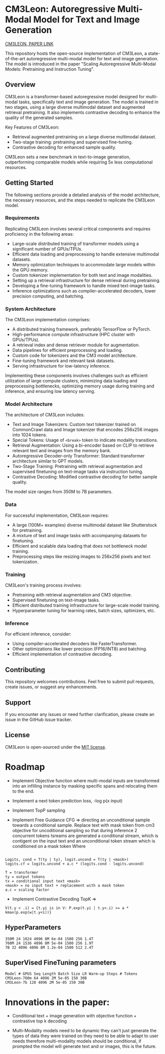 # CM3Leon: Autoregressive Multi-Modal Model for Text and Image Generation

[CM3LEON, PAPER LINK](https://scontent-mia3-1.xx.fbcdn.net/v/t39.2365-6/358725877_789390529544546_1176484804732743296_n.pdf?_nc_cat=108&ccb=1-7&_nc_sid=3c67a6&_nc_ohc=6UJxCrFyo1kAX9m_mgN&_nc_ht=scontent-mia3-1.xx&oh=00_AfCn3KOP3KK1t11Vi957PpcmSINr6LEu1bz9fDXjFfkkLg&oe=64BF3DF2)


This repository hosts the open-source implementation of CM3Leon, a state-of-the-art autoregressive multi-modal model for text and image generation. The model is introduced in the paper "Scaling Autoregressive Multi-Modal Models: Pretraining and Instruction Tuning".

## Overview

CM3Leon is a transformer-based autoregressive model designed for multi-modal tasks, specifically text and image generation. The model is trained in two stages, using a large diverse multimodal dataset and augmented retrieval pretraining. It also implements contrastive decoding to enhance the quality of the generated samples.

Key Features of CM3Leon:

- Retrieval augmented pretraining on a large diverse multimodal dataset.
- Two-stage training: pretraining and supervised fine-tuning.
- Contrastive decoding for enhanced sample quality.

CM3Leon sets a new benchmark in text-to-image generation, outperforming comparable models while requiring 5x less computational resources.

## Getting Started

The following sections provide a detailed analysis of the model architecture, the necessary resources, and the steps needed to replicate the CM3Leon model.

### Requirements

Replicating CM3Leon involves several critical components and requires proficiency in the following areas:

- Large-scale distributed training of transformer models using a significant number of GPUs/TPUs.
- Efficient data loading and preprocessing to handle extensive multimodal datasets.
- Memory optimization techniques to accommodate large models within the GPU memory.
- Custom tokenizer implementation for both text and image modalities.
- Setting up a retrieval infrastructure for dense retrieval during pretraining.
- Developing a fine-tuning framework to handle mixed text-image tasks.
- Inference optimizations such as compiler-accelerated decoders, lower precision computing, and batching.

### System Architecture

The CM3Leon implementation comprises:

- A distributed training framework, preferably TensorFlow or PyTorch.
- High-performance compute infrastructure (HPC cluster with GPUs/TPUs).
- A retrieval index and dense retriever module for augmentation.
- Data pipelines for efficient preprocessing and loading.
- Custom code for tokenizers and the CM3 model architecture.
- Fine-tuning framework and relevant task datasets.
- Serving infrastructure for low-latency inference.

Implementing these components involves challenges such as efficient utilization of large compute clusters, minimizing data loading and preprocessing bottlenecks, optimizing memory usage during training and inference, and ensuring low latency serving.

### Model Architecture

The architecture of CM3Leon includes:

- Text and Image Tokenizers: Custom text tokenizer trained on CommonCrawl data and Image tokenizer that encodes 256x256 images into 1024 tokens.
- Special Tokens: Usage of `<break>` token to indicate modality transitions.
- Retrieval Augmentation: Using a bi-encoder based on CLIP to retrieve relevant text and images from the memory bank.
- Autoregressive Decoder-only Transformer: Standard transformer architecture similar to GPT models.
- Two-Stage Training: Pretraining with retrieval augmentation and supervised finetuning on text-image tasks via instruction tuning.
- Contrastive Decoding: Modified contrastive decoding for better sample quality.

The model size ranges from 350M to 7B parameters.

### Data 

For successful implementation, CM3Leon requires:

- A large (100M+ examples) diverse multimodal dataset like Shutterstock for pretraining.
- A mixture of text and image tasks with accompanying datasets for finetuning.
- Efficient and scalable data loading that does not bottleneck model training.
- Preprocessing steps like resizing images to 256x256 pixels and text tokenization.

### Training

CM3Leon's training process involves:

- Pretraining with retrieval augmentation and CM3 objective.
- Supervised finetuning on text-image tasks.
- Efficient distributed training infrastructure for large-scale model training.
- Hyperparameter tuning for learning rates, batch sizes, optimizers, etc.

### Inference

For efficient inference, consider:

- Using compiler-accelerated decoders like FasterTransformer.
- Other optimizations like lower precision (FP16/INT8) and batching.
- Efficient implementation of contrastive decoding.

## Contributing

This repository welcomes contributions. Feel free to submit pull requests, create issues, or suggest any enhancements.

## Support

If you encounter any issues or need further clarification, please create an issue in the GitHub issue tracker.

## License

CM3Leon is open-sourced under the [MIT license](LICENSE).



# Roadmap

* Implement Objective function where multi-modal inputs are transformed into an infilling instance by masking specific spans and relocating them to the end. 

* Implement a next token prediction loss, -log p(x input) 

* Implement TopP sampling 

* Implement Free Guidance CFG => directing an unconditional sample towards a conditional sample. Replace text with mask token from cm3 objective for uncoditional sampling so that during inference 2 concurrent tokens tsreams are generated a conditional stream, which is contigent on the input text and an unconditional token stream which is conditioned on a mask token Where

``` 

Logits, cond = T(ty | ty), logit.uncond = T(ty | <mask>)
logits.cf = logits.uncond + a.c * (logits.cond - logits.uncond)

T = transformer
ty = output tokens
tx = conditional input text <mask>
<mask> = no input text + replacement with a mask token
a.c = scaling factor
```

* Implement Contrastive Decoding TopK => 
```
V(t.y < .i) = {t.yi is in V: P.exp(t.yi | t.y<.i) >= a * kmax(p.exp(w|t.y<i))}
```


## HyperParameters
```Model size # L dmodel Seq Length Batch LR Warmup Steps # GPUs # Tokens
350M 24 1024 4096 8M 6e-04 1500 256 1.4T
760M 24 1536 4096 8M 5e-04 1500 256 1.9T
7B 32 4096 4096 8M 1.2e-04 1500 512 2.4T
```

## SuperVised FineTuning parameters
``` 
Model # GPUS Seq Length Batch Size LR Warm-up Steps # Tokens
CM3Leon-760m 64 4096 2M 5e-05 150 30B
CM3Leon-7b 128 4096 2M 5e-05 150 30B
```

# Innovations in the paper:

* Conditional text + image generation with objective function + contrastive top k decoding

* Multi-Modality models need to be dynamic they can't just generate the types of data they were trained on they need to be able to adapt to user needs therefore multi-modality models should be conditional, if prompted the model will generate text and or images, this is the future.